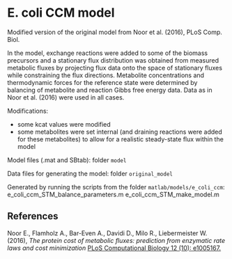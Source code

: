 E. coli CCM model
==========================

Modified version of the original model from Noor et al. (2016), PLoS Comp. Biol.

In the model, exchange reactions were added to some of the biomass precursors and a stationary flux distribution was obtained from measured metabolic fluxes by projecting flux data onto the space of stationary fluxes while constraining the flux directions. Metabolite concentrations and thermodynamic forces for the reference state were determined by balancing of metabolite and reaction Gibbs free energy data.
Data as in Noor et al. (2016) were used in all cases.

Modifications:
* some kcat values were modified
* some metabolites were set internal (and draining reactions were added for these metabolites) to allow for a realistic steady-state flux within the model

Model files (.mat and SBtab): folder ``model``

Data files for generating the model: folder ``original_model``

Generated by running the scripts from the folder ``matlab/models/e_coli_ccm``:
  e_coli_ccm_STM_balance_parameters.m
  e_coli_ccm_STM_make_model.m

## References
Noor E., Flamholz A., Bar-Even A., Davidi D., Milo R., Liebermeister W. (2016),
*The protein cost of metabolic fluxes: prediction from enzymatic rate laws and cost minimization*
[PLoS Computational Biology 12 (10): e1005167.](https://journals.plos.org/ploscompbiol/article?id=10.1371/journal.pcbi.1005167)
